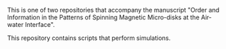 This is one of two repositories that accompany the manuscript "Order and Information in the Patterns of Spinning Magnetic Micro-disks at the Air-water Interface". 

This repository contains scripts that perform simulations. 
